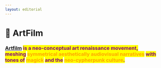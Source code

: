 ```yaml
---
layout: editorial
---
```


# 🌹 ArtFilm

### [Artfilm](https://app.gitbook.com/s/C90cbR8bQPCOw0BGPbUg/) <mark style="color:purple;">is a neo-conceptual art renaissance movement, meshing</mark> <mark style="color:orange;">symmetrical aesthetically audiovisual narratives</mark> <mark style="color:purple;">with tones of</mark> <mark style="color:orange;">magick</mark> <mark style="color:purple;">and the</mark> <mark style="color:orange;">neo-cypherpunk culture</mark><mark style="color:purple;">.</mark>
